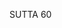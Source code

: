 SUTTA 60

[^619]: MA: The Buddha began by asking this question because the village of Sālā was situated at the entrance to a forest, and many recluses and brahmins of diverse creeds would stay there overnight, expounding their own views and tearing down the views of their opponents. This left the villagers perplexed, unable to commit themselves to a particular teaching.

[^620]: Apanṇakadhamma. MA explains this as a teaching that is uncontradictable, free from ambiguity, definitely acceptable (aviraddho advejjhagāmī ekamsagāhiko). The term also occurs at AN 3:16/i.113 and AN 4:71/ii. 76.

[^621]: The three views discussed in $\S \S 5,13$ and 21 are called wrong views with fixed evil result (niyata miccha ditthi). To adhere to them with firm conviction closes off the prospect of a heavenly rebirth and the attainment of liberation. For a fuller discussion see Bodhi, Discourse on the Fruits of Recluseship, pp. 79-83.
The examination of these views unfolds according to the following pattern: The Buddha discloses the wrong view A and its antithesis B. Taking up A for examination first, in A.i he shows the pernicious effect of this view on bodily, verbal, and mental conduct. In A.ii he proceeds from the judgement that the view is actually wrong and
elicits additional negative consequences of its adoption. Then in A.iii he shows how a wise person comes to the conclusion that whether or not the view is true, it serves his best interest to reject it.
Next, position B is considered. In B.i the Buddha describes the wholesome influence of this view on conduct. In B.ii he elicits additional positive consequences of adopting such a view. And in B.iii he shows how a wise person comes to the conclusion that, irrespective of its actual veracity, it serves his best interest to conduct his affairs as though the view is true.

[^622]: See n. 425 for clarification of several expressions used in the formulation of this view.

[^623]: The Pali terms are susilya and dustlya. Since "corrupt virtue" sounds self-contradictory, "conduct" has been used in my rendering of the latter expression. Nm had used "unvirtuousness."

[^624]: He has made himself safe (sotthi) in the sense that he will not be subject to suffering in a future existence. However, he is still liable to the types of suffering to be encountered in this existence, which the Buddha is about to mention.

[^625]: Natthikavāda, lit. "the doctrine of non-existence," is so called because it denies the existence of an afterlife and of kammic retribution.

[^626]: His undertaking of the incontrovertible teaching "extends only to one side" in the sense that he makes himself safe with regard to the next life only on the presupposition that there is no afterlife, while if there is an afterlife he loses on both counts.

[^627]: Atthikaväda: the affirmation of the existence of an afterlife and of kammic retribution.

[^628]: His undertaking "extends to both sides" since he reaps the benefits of his view affirming the afterlife whether or not an afterlife actually exists.

[^629]: This doctrine of non-doing (akiriyavāda), in the Sāmaññaphala Sutta (DN 2.17/i.52-53), is attributed to Pūraṇa Kassapa. Although on first encounter the view seems to rest on materialist premises, as the previous nihilistic view does, there is canonical evidence that Pūraṇa Kassapa subscribed to a fatalistic doctrine. Thus
his moral antinomianism probably follows from the view that all action is predestined in ways that abrogate the ascription of moral responsibility to its agent. See Basham, History and Doctrines of the Äjivikas, p. 84.

[^630]: This is the doctrine of non-causality (ahetukaväda) maintained by the Äjīvaka leader Makkhali Gosāla, and called in the Sāmaññaphala Sutta the doctrine of purification by samisāra (samsārasuddhi, DN 2.21/i.54). The philosophy of Makkhali Gosāla has been examined in detail by Basham, History and Doctrines of the Äjivikas, Chapters 12 and 13. A translation of the Dīgha commentary on this doctrine will be found in Bodhi, Discourse on the Fruits of Recluseship, pp. 70-77.

[^631]: Niyati, destiny or fate, is the primary explanatory principle in Makkhali's philosophy, "circumstance and nature" (sangatibhäva) seem to be its modes of operation in external events and in the constitution of the individual, respectively. The six classes (abhijati) are six gradations of human beings according to their level of spiritual development, the highest being reserved for the three mentors of the Äjivakas mentioned at MN 36.5. On the six classes, see Bodhi, Discourse on the Fruits of Recluseship, pp. 73-75. Also, AN 6:57/iii.383-84.

[^632]: This is a denial of the four immaterial planes of existence, the objective counterparts of the four immaterial meditative attainments.

[^633]: These are the gods of the planes corresponding to the four jhānas. They possess bodies of subtle matter, unlike the gods of the immaterial planes who consist entirely of mind without any admixture of matter.

[^634]: MA: Even though the wise man discussed here has doubts about the existence of the immaterial planes, he attains the fourth jhāna, and on the basis of that he attempts to attain the immaterial absorptions. If he fails he is certain of rebirth in the fine-material planes, but if he succeeds he will be reborn in the immaterial planes. Thus for him this wager is an "incontrovertible teaching."

[^635]: MA: Cessation of being (bhavanirodha) here is Nibbāna.

[^636]: MA: Even though this person has doubts about the existence of Nibbāna, he attains the eight meditative
attainments, and then, using one of those attainments as a basis, he develops insight, thinking: "If there is cessation, then I will reach arahantship and attain Nibbāna." If he fails he is certain of rebirth in the immaterial planes, but if he succeeds he reaches arahantship and attains Nibbāna.

